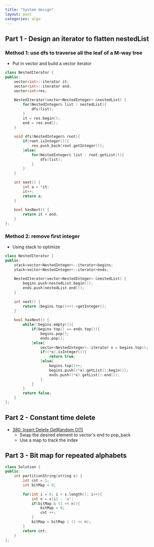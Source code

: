 ```yaml
---
title: "System design"
layout: post
categories: algo
---
```


## Part 1 - Design an iterator to flatten nestedList

### Method 1: use dfs to traverse all the leaf of a M-way tree
- Put in vector and build a vector iterator


```c++
class NestedIterator {
public:
    vector<int>::iterator it;
    vector<int>::iterator end;
    vector<int>res;
    
    NestedIterator(vector<NestedInteger> &nestedList) {
        for(NestedInteger& list : nestedList){
            dfs(list);
        }
        it = res.begin();
        end = res.end();
    }
    
    void dfs(NestedInteger& root){
        if(root.isInteger()){
            res.push_back(root.getInteger());
        }else{
            for(NestedInteger& list : root.getList()){
                dfs(list);
            }
        }
    }
    
    int next() {
        int a = *it;
        it++;
        return a;
    }
    
    bool hasNext() {
        return it < end;
    }
};
```

### Method 2: remove first integer 
- Using stack to optimize 

```c++
class NestedIterator {
public:
    stack<vector<NestedInteger>::iterator>begins;
    stack<vector<NestedInteger>::iterator>ends;
    
    NestedIterator(vector<NestedInteger> &nestedList) {
        begins.push(nestedList.begin());
        ends.push(nestedList.end());
    }
    
    int next() {
        return (begins.top()++)->getInteger();
    }
    
    bool hasNext() {
        while(!begins.empty()){
            if(begins.top() == ends.top()){
                begins.pop();
                ends.pop();
            }else{
                vector<NestedInteger>::iterator x = begins.top();
                if((*x).isInteger()){
                    return true;
                }else{
                    begins.top()++;
                    begins.push((*x).getList().begin());
                    ends.push((*x).getList().end());
                }
            }
        }
        return false;
    }
};
```

## Part 2 - Constant time delete 
- [380. Insert Delete GetRandom O(1)](https://leetcode.com/problems/insert-delete-getrandom-o1/)
    - Swap the desired element to vector's end to pop_back
    - Use a map to track the index


## Part 3 - Bit map for repeated alphabets
```c++
class Solution {
public:
    int partitionString(string s) {
        int cnt = 1;
        int bitMap = 0;
        
        for(int i = 0; i < s.length(); i++){
            int n = s[i] - 'a';
            if(bitMap & (1 << n)){
                bitMap = 0;
                cnt ++;
            }
            bitMap = bitMap | (1 << n);
        }   
        return cnt;
    }
};
```
